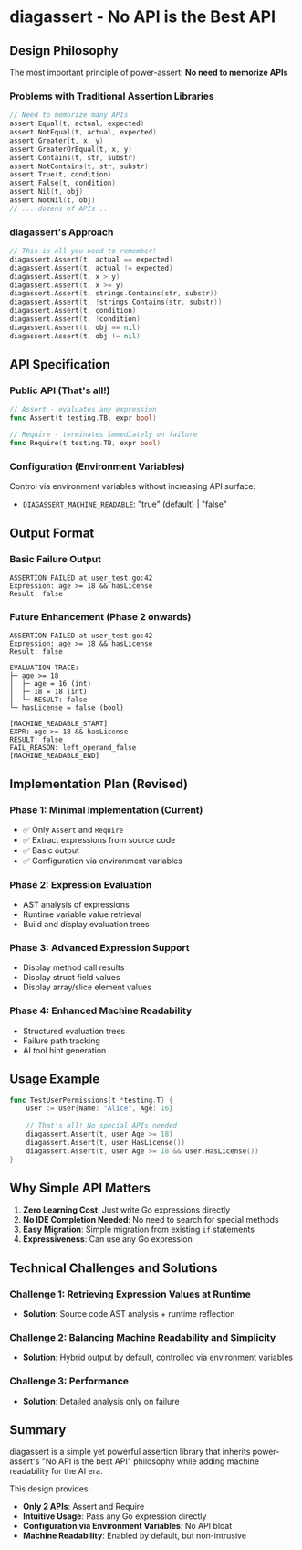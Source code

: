 # diagassert - No API is the Best API

## Design Philosophy

The most important principle of power-assert: **No need to memorize APIs**

### Problems with Traditional Assertion Libraries

```go
// Need to memorize many APIs
assert.Equal(t, actual, expected)
assert.NotEqual(t, actual, expected)
assert.Greater(t, x, y)
assert.GreaterOrEqual(t, x, y)
assert.Contains(t, str, substr)
assert.NotContains(t, str, substr)
assert.True(t, condition)
assert.False(t, condition)
assert.Nil(t, obj)
assert.NotNil(t, obj)
// ... dozens of APIs ...
```

### diagassert's Approach

```go
// This is all you need to remember!
diagassert.Assert(t, actual == expected)
diagassert.Assert(t, actual != expected)
diagassert.Assert(t, x > y)
diagassert.Assert(t, x >= y)
diagassert.Assert(t, strings.Contains(str, substr))
diagassert.Assert(t, !strings.Contains(str, substr))
diagassert.Assert(t, condition)
diagassert.Assert(t, !condition)
diagassert.Assert(t, obj == nil)
diagassert.Assert(t, obj != nil)
```

## API Specification

### Public API (That's all!)

```go
// Assert - evaluates any expression
func Assert(t testing.TB, expr bool)

// Require - terminates immediately on failure
func Require(t testing.TB, expr bool)
```

### Configuration (Environment Variables)

Control via environment variables without increasing API surface:

- `DIAGASSERT_MACHINE_READABLE`: "true" (default) | "false"

## Output Format

### Basic Failure Output

```text
ASSERTION FAILED at user_test.go:42
Expression: age >= 18 && hasLicense
Result: false
```

### Future Enhancement (Phase 2 onwards)

```text
ASSERTION FAILED at user_test.go:42
Expression: age >= 18 && hasLicense
Result: false

EVALUATION TRACE:
├─ age >= 18
│  ├─ age = 16 (int)
│  ├─ 18 = 18 (int)
│  └─ RESULT: false
└─ hasLicense = false (bool)

[MACHINE_READABLE_START]
EXPR: age >= 18 && hasLicense
RESULT: false
FAIL_REASON: left_operand_false
[MACHINE_READABLE_END]
```

## Implementation Plan (Revised)

### Phase 1: Minimal Implementation (Current)

- ✅ Only `Assert` and `Require`
- ✅ Extract expressions from source code
- ✅ Basic output
- ✅ Configuration via environment variables

### Phase 2: Expression Evaluation

- AST analysis of expressions
- Runtime variable value retrieval
- Build and display evaluation trees

### Phase 3: Advanced Expression Support

- Display method call results
- Display struct field values
- Display array/slice element values

### Phase 4: Enhanced Machine Readability

- Structured evaluation trees
- Failure path tracking
- AI tool hint generation

## Usage Example

```go
func TestUserPermissions(t *testing.T) {
    user := User{Name: "Alice", Age: 16}
    
    // That's all! No special APIs needed
    diagassert.Assert(t, user.Age >= 18)
    diagassert.Assert(t, user.HasLicense())
    diagassert.Assert(t, user.Age >= 18 && user.HasLicense())
}
```

## Why Simple API Matters

1. **Zero Learning Cost**: Just write Go expressions directly
2. **No IDE Completion Needed**: No need to search for special methods
3. **Easy Migration**: Simple migration from existing `if` statements
4. **Expressiveness**: Can use any Go expression

## Technical Challenges and Solutions

### Challenge 1: Retrieving Expression Values at Runtime

- **Solution**: Source code AST analysis + runtime reflection

### Challenge 2: Balancing Machine Readability and Simplicity

- **Solution**: Hybrid output by default, controlled via environment variables

### Challenge 3: Performance

- **Solution**: Detailed analysis only on failure

## Summary

diagassert is a simple yet powerful assertion library that inherits
power-assert's "No API is the best API" philosophy while adding machine
readability for the AI era.

This design provides:

- **Only 2 APIs**: Assert and Require
- **Intuitive Usage**: Pass any Go expression directly
- **Configuration via Environment Variables**: No API bloat
- **Machine Readability**: Enabled by default, but non-intrusive
